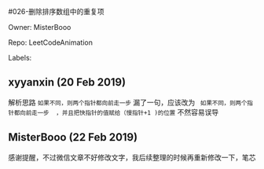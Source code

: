 #026-删除排序数组中的重复项

Owner: MisterBooo

Repo: LeetCodeAnimation

Labels: 

## xyyanxin (20 Feb 2019)

解析思路 
 ` 如果不同，则两个指针都向前走一步 `
漏了一句，应该改为
 ` 如果不同，则两个指针都向前走一步  ，并且把快指针的值赋给（慢指针+1 )的位置`
不然容易误导

## MisterBooo (22 Feb 2019)

感谢提醒，不过微信文章不好修改文字，我后续整理的时候再重新修改一下，笔芯

